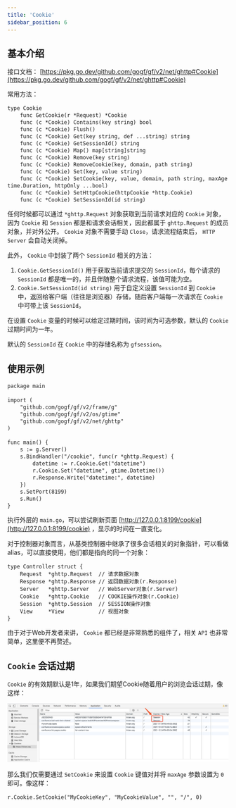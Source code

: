 ```yaml
---
title: 'Cookie'
sidebar_position: 6
---
```


## 基本介绍

接口文档： [https://pkg.go.dev/github.com/gogf/gf/v2/net/ghttp#Cookie](https://pkg.go.dev/github.com/gogf/gf/v2/net/ghttp#Cookie)

常用方法：

```
type Cookie
    func GetCookie(r *Request) *Cookie
    func (c *Cookie) Contains(key string) bool
    func (c *Cookie) Flush()
    func (c *Cookie) Get(key string, def ...string) string
    func (c *Cookie) GetSessionId() string
    func (c *Cookie) Map() map[string]string
    func (c *Cookie) Remove(key string)
    func (c *Cookie) RemoveCookie(key, domain, path string)
    func (c *Cookie) Set(key, value string)
    func (c *Cookie) SetCookie(key, value, domain, path string, maxAge time.Duration, httpOnly ...bool)
    func (c *Cookie) SetHttpCookie(httpCookie *http.Cookie)
    func (c *Cookie) SetSessionId(id string)
```

任何时候都可以通过 `*ghttp.Request` 对象获取到当前请求对应的 `Cookie` 对象，因为 `Cookie` 和 `Session` 都是和请求会话相关，因此都属于 `ghttp.Request` 的成员对象，并对外公开。 `Cookie` 对象不需要手动 `Close`，请求流程结束后， `HTTP Server` 会自动关闭掉。

此外， `Cookie` 中封装了两个 `SessionId` 相关的方法：

1. `Cookie.GetSessionId()` 用于获取当前请求提交的 `SessionId`，每个请求的 `SessionId` 都是唯一的，并且伴随整个请求流程，该值可能为空。
2. `Cookie.SetSessionId(id string)` 用于自定义设置 `SessionId` 到 `Cookie` 中，返回给客户端（往往是浏览器）存储，随后客户端每一次请求在 `Cookie` 中可带上该 `SessionId`。

在设置 `Cookie` 变量的时候可以给定过期时间，该时间为可选参数，默认的 `Cookie` 过期时间为一年。

默认的 `SessionId` 在 `Cookie` 中的存储名称为 `gfsession`。

## 使用示例

```
package main

import (
    "github.com/gogf/gf/v2/frame/g"
    "github.com/gogf/gf/v2/os/gtime"
    "github.com/gogf/gf/v2/net/ghttp"
)

func main() {
    s := g.Server()
    s.BindHandler("/cookie", func(r *ghttp.Request) {
        datetime := r.Cookie.Get("datetime")
        r.Cookie.Set("datetime", gtime.Datetime())
        r.Response.Write("datetime:", datetime)
    })
    s.SetPort(8199)
    s.Run()
}
```

执行外层的 `main.go`，可以尝试刷新页面 [http://127.0.0.1:8199/cookie](http://127.0.0.1:8199/cookie) ，显示的时间在一直变化。

对于控制器对象而言，从基类控制器中继承了很多会话相关的对象指针，可以看做alias，可以直接使用，他们都是指向的同一个对象：

```
type Controller struct {
	Request  *ghttp.Request  // 请求数据对象
	Response *ghttp.Response // 返回数据对象(r.Response)
	Server   *ghttp.Server   // WebServer对象(r.Server)
	Cookie   *ghttp.Cookie   // COOKIE操作对象(r.Cookie)
	Session  *ghttp.Session  // SESSION操作对象
	View     *View           // 视图对象
}
```

由于对于Web开发者来讲， `Cookie` 都已经是非常熟悉的组件了，相关 `API` 也非常简单，这里便不再赘述。

## `Cookie` 会话过期

`Cookie` 的有效期默认是1年，如果我们期望Cookie随着用户的浏览会话过期，像这样：

![](/markdown/11ada5f6892fbe24d6cda08b52e026e1.png)

那么我们仅需要通过 `SetCookie` 来设置 `Cookie` 键值对并将 `maxAge` 参数设置为 `0` 即可。像这样：

```
r.Cookie.SetCookie("MyCookieKey", "MyCookieValue", "", "/", 0)
```